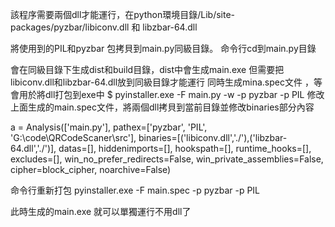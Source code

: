 
該程序需要兩個dll才能運行，在python環境目錄/Lib/site-packages/pyzbar/libiconv.dll 和 libzbar-64.dll

將使用到的PIL和pyzbar 包拷貝到main.py同級目錄。
命令行cd到main.py目錄

會在同級目錄下生成dist和build目錄，dist中會生成main.exe 但需要把libiconv.dll和libzbar-64.dll放到同級目錄才能運行
同時生成mina.spec文件 ，等會用於將dll打包到exe中
$ pyinstaller.exe -F main.py -w -p pyzbar -p PIL
修改上面生成的main.spec文件，將兩個dll拷貝到當前目錄並修改binaries部分內容

a = Analysis(['main.py'],
             pathex=['pyzbar', 'PIL', 'G:\\code\\QRCodeScaner\\src'],
             binaries=[('libiconv.dll','./'),('libzbar-64.dll','./')],
             datas=[],
             hiddenimports=[],
             hookspath=[],
             runtime_hooks=[],
             excludes=[],
             win_no_prefer_redirects=False,
             win_private_assemblies=False,
             cipher=block_cipher,
             noarchive=False)
             
命令行重新打包
pyinstaller.exe -F main.spec -p pyzbar -p PIL

此時生成的main.exe 就可以單獨運行不用dll了
